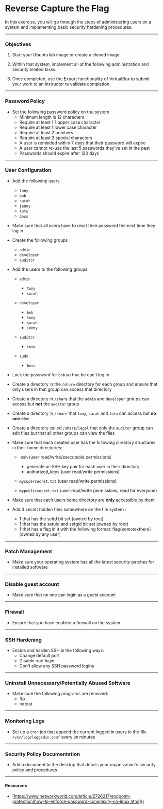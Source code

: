 # Reverse Capture the Flag
In this exercise, you will go through the steps of administering users on a system and implementing basic security hardening procedures.
****

### Objectives
1. Start your Ubuntu lab image or create a cloned image.

2. Within that system, implement all of the following administration and security related tasks.

3. Once completed, use the Export functionality of VirtualBox to submit your work to an instructor to validate completion.
****

### Password Policy
* Set the following password policy on the system
    * Minimum length is 12 characters
    * Require at least 1 1 upper case character
    * Require at least 1 lower case character
    * Require at least 2 numbers
    * Require at least 2 special characters
    * A user is reminded within 7 days that their password will expire
    * A user cannot re-use the last 5 passwords they've set in the past
    * Passwords  should expire after 120 days
****

### User Configuration
* Add the following users
    * `tony`
    * `bob`
    * `sarah`
    * `jenny`
    * `toto`
    * `boss`

* Make sure that all users have to reset their password the next time they log in

* Create the following groups
    * `admin`
    * `developer`
    * `auditor`

* Add the users to the following groups
    * `admin`
      * `tony`
      * `sarah`

    * `developer`
      * `bob`
      * `tony`
      * `sarah`
      * `jenny`

    * `auditor`
      * `toto`
    
    * `sudo`
      * `boss`

* Lock the password for `bob` so that he can't log in

* Create a directory in the `/share` directory for each group and ensure that only users in that group can access that directory

* Create a directory in `/share` that the `admin` and `developer` groups can access but **not** the `auditor` group

* Create a directory in `/share` that `tony`, `sarah` and `toto` can access but **no one** else

* Create a directory called `/share/legal` that only the `auditor` group can edit files but that all other groups can view the files

* Make sure that each created user has the following directory structures in their home directories:
    * .ssh (user read/write/executable permissions)
      - generate an SSH key pair for each user in their directory
      - authorized_keys (user read/write permissions)

    * `mysupersecret.txt` (user read/write permissions)

    * `mypublicsecret.txt` (user read/write permissions, read for everyone)

* Make sure that each users home directory are **only** accessible by them

* Add 3 secret hidden files somewhere on the file system :
    * 1 that has the setid bit set (owned by root)
    * 1 that has the setuid and setgid bit set (owned by root)
    * 1 that has a flag in it with the following format: flag{sometexthere} (owned by any user)

****

### Patch Management
* Make sure your operating system has all the latest security patches for installed software
****

### Disable guest account
* Make sure that no one can login as a guest account
  
****
### Firewall
* Ensure that you have enabled a firewall on the system

****
### SSH Hardening
* Enable and harden SSH in the following ways:
    * Change default port
    * Disable root login
    * Don't allow any SSH password logins

****

### Uninstall Unnecessary/Potentially Abused Software
* Make sure the following programs are removed:
    * ftp
    * netcat

****

### Monitoring Logs
* Set up a `cron` job that append the current logged in users to the file `/var/log/loggedin.conf` every `20` minutes

****

### Security Policy Documentation
* Add a document to the desktop that details your organization's security policy and procedures

****

#### Resources
* [https://www.networkworld.com/article/2726217/endpoint-protection/how-to-enforce-password-complexity-on-linux.html]()